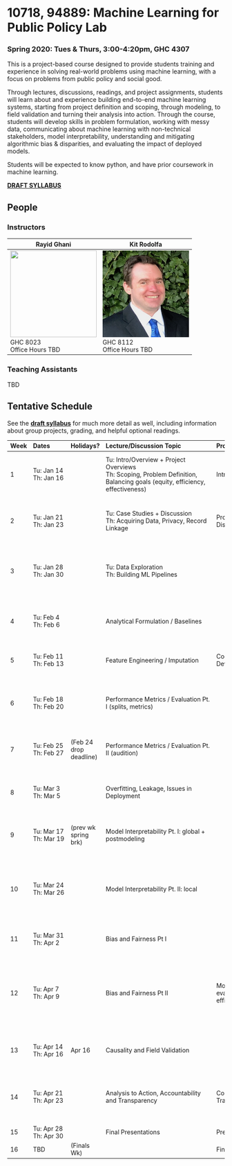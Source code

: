 # 10718, 94889: Machine Learning for Public Policy Lab
### Spring 2020: Tues & Thurs, 3:00-4:20pm, GHC 4307

This is a project-based course designed to provide students training and experience in solving real-world problems using machine learning, with a focus on problems from public policy and social good.

Through lectures, discussions, readings, and project assignments, students will learn about and experience building end-to-end machine learning systems, starting from project definition and scoping, through modeling, to field validation and turning their analysis into action. Through the course, students will develop skills in problem formulation, working with messy data, communicating about machine learning with non-technical stakeholders, model interpretability, understanding and mitigating algorithmic bias & disparities, and evaluating the impact of deployed models.

Students will be expected to know python, and have prior coursework in machine learning.

**[DRAFT SYLLABUS](/syllabus.pdf)**

## People

### Instructors

| Rayid Ghani | Kit Rodolfa |
| --- | --- |
| <img src='http://www.datasciencepublicpolicy.org/wp-content/uploads/2018/05/RayidGhani-012-400x400.jpg' width='200' height='200' /> <br /> GHC 8023 <br /> Office Hours TBD | <img src='/kit_rodolfa.png' /> <br /> GHC 8112 <br /> Office Hours TBD |

### Teaching Assistants
TBD

## Tentative Schedule

See the **[draft syllabus](/syllabus.pdf)** for much more detail as well, including information about group projects, grading, and helpful optional readings.

|  **Week** | **Dates&nbsp;&nbsp;&nbsp;&nbsp;&nbsp;&nbsp;&nbsp;&nbsp;&nbsp;** | **Holidays?** | **Lecture/Discussion&nbsp;Topic&nbsp;&nbsp;&nbsp;&nbsp;&nbsp;&nbsp;&nbsp;&nbsp;&nbsp;&nbsp;&nbsp;&nbsp;&nbsp;&nbsp;&nbsp;&nbsp;&nbsp;&nbsp;** | **Project&nbsp;Activity&nbsp;&nbsp;&nbsp;&nbsp;&nbsp;&nbsp;&nbsp;&nbsp;&nbsp;&nbsp;&nbsp;&nbsp;&nbsp;&nbsp;&nbsp;&nbsp;&nbsp;&nbsp;** | **Goal&nbsp;&nbsp;&nbsp;&nbsp;&nbsp;&nbsp;&nbsp;&nbsp;&nbsp;&nbsp;&nbsp;&nbsp;&nbsp;&nbsp;&nbsp;&nbsp;&nbsp;&nbsp;&nbsp;&nbsp;&nbsp;&nbsp;&nbsp;&nbsp;&nbsp;&nbsp;&nbsp;&nbsp;&nbsp;&nbsp;&nbsp;&nbsp;&nbsp;&nbsp;&nbsp;&nbsp;** | **Required&nbsp;Readings&nbsp;&nbsp;&nbsp;&nbsp;&nbsp;&nbsp;&nbsp;&nbsp;&nbsp;&nbsp;&nbsp;&nbsp;&nbsp;&nbsp;&nbsp;&nbsp;&nbsp;&nbsp;&nbsp;&nbsp;&nbsp;&nbsp;&nbsp;&nbsp;&nbsp;&nbsp;&nbsp;** | **Delvierable**&nbsp;/&nbsp;Expected&nbsp;Output&nbsp;&nbsp;&nbsp;&nbsp;&nbsp;&nbsp;&nbsp;&nbsp;&nbsp;&nbsp;&nbsp;&nbsp;&nbsp;&nbsp;&nbsp;&nbsp;&nbsp;&nbsp; |
| :--- | :--- | :--- | :--- | :--- | :--- | :--- | :--- |
|  1 | Tu: Jan 14<br/>Th: Jan 16 |  | Tu: Intro/Overview + Project Overviews<br/>Th: Scoping, Problem Definition, Balancing goals (equity, efficiency, effectiveness) | Intro/Overview | Get familiar with the class, goals, and understand project choices | Thursday:<br/>• [DSaPP Scoping Guide](http://www.datasciencepublicpolicy.org/home/resources/data-science-project-scoping-guide/)<br/>• [Fairness Definitions Explained](https://dl.acm.org/citation.cfm?doid=3194770.3194776)<br/>• [Using Machine Learning to Assess the Risk of and Prevent Water Main Breaks](https://dl.acm.org/citation.cfm?id=3219835) |  |
|  2 | Tu: Jan 21<br/>Th: Jan 23 |  | Tu: Case Studies + Discussion<br/>Th: Acquiring Data, Privacy, Record Linkage | Project Definition & Data Discovery | Data Audit and Exploration<br/><br/>TA Sessions: SQL, Databases, github | Tuesday:<br/>• [Deploying Machine Learning Models for Public Policy: A Framework](https://dl.acm.org/citation.cfm?id=3219911)<br/>• [What Happens When an Algorithm Cuts Your Health Care](https://www.theverge.com/2018/3/21/17144260/healthcare-medicaid-algorithm-arkansas-cerebral-palsy) | Beginning of week, team and project assignments |
|  3 | Tu: Jan 28<br/>Th: Jan 30 |  | Tu: Data Exploration<br/>Th: Building ML Pipelines |  | Finalize Project Scope and Data Stories | Tuesday:<br/>• [Practical Statistics for Data Scientists, Chapter 1](https://learning.oreilly.com/library/view/practical-statistics-for/9781491952955/ch01.html#EDA)<br/><br/>Thursday:<br/>• [Architecting a Machine Learning Pipeline](https://towardsdatascience.com/architecting-a-machine-learning-pipeline-a847f094d1c7) | ETL of some dataset (census?)<br/>Data exploration<br/>Scope refinement |
|  4 | Tu: Feb 4<br/>Th: Feb 6 |  | Analytical Formulation / Baselines |  | Initial Data Science Pipeline Setup and Mockups<br/>(problem formulation and validation process) | Tuesday:<br/>• [Dissecting Racial Bias in an Algorithm Used to Manage the Health of Populations](https://science.sciencemag.org/content/sci/366/6464/447.full.pdf)<br/>• [Always Start with a Stupid Model, No Exceptions](https://blog.insightdatascience.com/always-start-with-a-stupid-model-no-exceptions-3a22314b9aaa) | *First week of deep dives*<br/>**Project Scope + Proposal with Descriptive Statistics** |
|  5 | Tu: Feb 11<br/>Th: Feb 13 |  | Feature Engineering / Imputation | Code Pipeline Development | Iteration 1 - Build End to End Code Pipeline <br/>(Focus on end-to-end shell) | Tuesday:<br/>• TBD Feature Development Case Study<br/>• [Missing Data Conundrum](https://medium.com/ibm-data-science-experience/missing-data-conundrum-exploration-and-imputation-techniques-9f40abe0fd87) | Skeleton Code (Pipeline), Mockups<br/>**Proposal Peer Reviews** |
|  6 | Tu: Feb 18<br/>Th: Feb 20 |  | Performance Metrics / Evaluation Pt. I (splits, metrics) |  |  | Tuesday:<br/>• [Cross-validation strategies for data with temporal, spatial, hierarchical, or phylogenetic structure](https://onlinelibrary.wiley.com/doi/pdf/10.1111/ecog.02881)<br/>• [The Secrets of Machine Learning](https://arxiv.org/abs/1906.01998) | **Technical Modeling Plan** (features, label definition(s), model specifications, etc) |
|  7 | Tu: Feb 25<br/>Th: Feb 27 | (Feb 24 drop deadline) | Performance Metrics / Evaluation Pt. II (audition) |  | Iteration 2 - End to End Code Pipeline<br/>(Focus on feature development) | Tuesday:<br/>• [Evaluating and Comparing Classifiers](https://link.springer.com/chapter/10.1007/978-3-319-59162-9_2)<br/>• [Transductive Optimization of Top k Precision](https://arxiv.org/abs/1510.05976) | Code (Pipeline), Initial Models (and analysis) |
|  8 | Tu: Mar 3<br/>Th: Mar 5 |  | Overfitting, Leakage, Issues in Deployment |  |  | Tuesday:<br/>• [Three Pitfalls to Avoid in Machine Learning](https://www.nature.com/magazine-assets/d41586-019-02307-y/d41586-019-02307-y.pdf)<br/>• [Leakage in Data Mining](https://www.researchgate.net/profile/Claudia_Perlich/publication/221653692_Leakage_in_Data_Mining_Formulation_Detection_and_Avoidance/links/54418bb80cf2a6a049a5a0ca/Leakage-in-Data-Mining-Formulation-Detection-and-Avoidance.pdf)<br/>• [Why is Machine Learning Deployment Hard?](https://towardsdatascience.com/why-is-machine-learning-deployment-hard-443af67493cd) | Early Results: Correct but Crappy |
|  9 | Tu: Mar 17<br/>Th: Mar 19 | (prev wk spring brk) | Model Interpretability Pt. I: global + postmodeling |  | Iteration 3 - End to End Code Pipeline <br/>(Focus on evaluation, results and intial front-end demo) | Tuesday:<br/>• TBD | **Refined Feature List** |
|  10 | Tu: Mar 24<br/>Th: Mar 26 |  | Model Interpretability Pt. II: local |  |  | Tuesday:<br/>• [Why Should I Trust You? Explaining the Predictions of any Classifier](https://dl.acm.org/citation.cfm?Id=2939778)<br/>• [Model Agnostic Supervised Local Explanations](http://papers.nips.cc/paper/7518-model-agnostic-supervised-local-explanations)<br/>• [Explainable machine-learning predictions for the prevention of hypoxaemia during surgery](https://www.nature.com/articles/s41551-018-0304-0.pdf) | Model Interpretation |
|  11 | Tu: Mar 31<br/>Th: Apr 2 |  | Bias and Fairness Pt I |  |  | Tuesday:<br/>• [A Theory of Justice, pages 1-19](https://blogs.baruch.cuny.edu/eng2100kmwd/files/2015/12/A-Theory-of-Justice-Excerpts.pdf)<br/>• [Racial Equity in Algorithmic Criminal Justice](https://heinonline.org/HOL/Page?handle=hein.journals/duklr68&id=1067&div=33&collection=journals) | Results (across models, features, metrics)<br/>Add bias analysis methods |
|  12 | Tu: Apr 7<br/>Th: Apr 9 |  | Bias and Fairness Pt II | Model selection, evaluation, balancing efficiency and equity | Final model choice and understanding its performance and impact on disparities | Tuesday:<br/>• [A case study of algorithm-assisted decision making in child maltreatment hotline screening decisions](http://proceedings.mlr.press/v81/chouldechova18a/chouldechova18a.pdf)<br/>• [Equality of Opportunity in Supervised Learning](http://papers.nips.cc/paper/6373-equality-of-opportunity-in-supervised-learning)<br/>• [Classification with fairness constraints: A meta-algorithm with provable guarantees](https://dl.acm.org/citation.cfm?doid=3287560.3287586) | **Draft Research Proposal Section** |
|  13 | Tu: Apr 14<br/>Th: Apr 16 | Apr 16 | Causality and Field Validation |  |  | Tuesday:<br/>• [The seven tools of causal inference, with reflections on machine learning](https://ftp.cs.ucla.edu/pub/stat_ser/r481.pdf)<br/>• TBD Field Trial Case Study | *No deep dive - Thursday off* |
|  14 | Tu: Apr 21<br/>Th: Apr 23 |  | Analysis to Action, Accountability and Transparency | Communications & Transition Planning | Project Report and Presentations<br/>Field Trial Design | Tuesday:<br/>• [Ethics and Data Science, entire book](https://learning.oreilly.com/library/view/ethics-and-data/9781492043898/)<br/>• [Communicating Data with Tableau, Chapter 1](https://learning.oreilly.com/library/view/communicating-data-with/9781449372019/)<br/>• [Teaching Statistics: A Bag of Tricks, Chapter 11](https://www.oxfordscholarship.com/view/10.1093/oso/9780198785699.001.0001/oso-9780198785699-chapter-11) | *Last week of deep dives*<br/>**Draft Field Trial Design Section** |
|  15 | Tu: Apr 28<br/>Th: Apr 30 |  | Final Presentations | Presentations |  |  | **Presentation** |
|  16 | TBD | (Finals Wk) |  | Final Report Due | Final Report |  | **Report and Repo and Code Documentation** |
